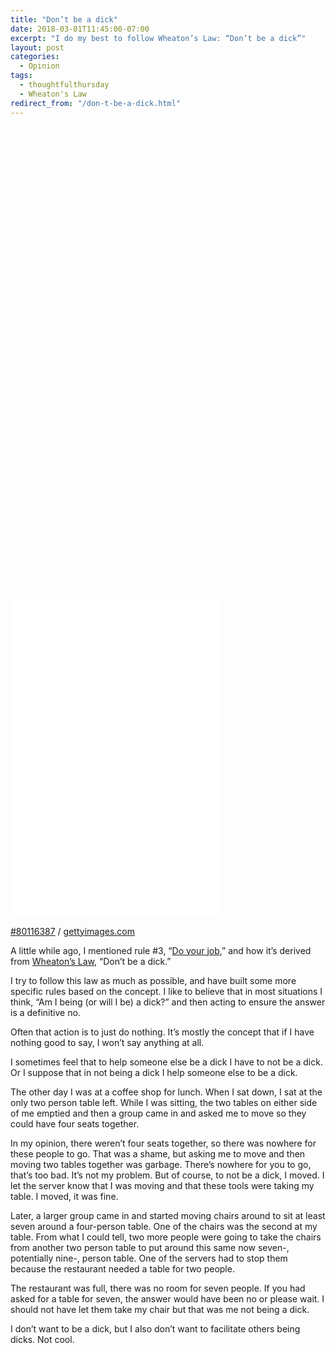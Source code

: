 ```yaml
---
title: "Don’t be a dick"
date: 2018-03-01T11:45:00-07:00
excerpt: "I do my best to follow Wheaton’s Law: “Don’t be a dick”"
layout: post
categories:
  - Opinion
tags:
  - thoughtfulthursday
  - Wheaton's Law
redirect_from: "/don-t-be-a-dick.html"
---
```

<div class="getty embed image alignright"><div style="padding:150.4451% 0 0 0"><iframe src="//embed.gettyimages.com/embed/80116387?et=1G4wyw8vSRV2iyvtZWwBWg&tld=ca&sig=XBbQvxNBR3_EB9o6q-TQ0o-I-OwShQqn4dUjUO3eDco=&caption=true&ver=1" scrolling="no" frameborder="0" width="337" height="507"></iframe></div>
  <p>
  <a href="https://www.gettyimages.com/detail/80116387" target="_blank" rel="noopener noreferrer">#80116387</a> /
  <a href="https://www.gettyimages.com" target="_blank" rel="noopener noreferrer">gettyimages.com</a>
  </p>
</div>

A little while ago, I mentioned rule #3, “[Do your job](/do-your-job.html),” and how it’s derived from [Wheaton’s Law](https://youtu.be/HqZZGVLvk8Y?t=19m49s), “Don’t be a dick.”

I try to follow this law as much as possible, and have built some more specific rules based on the concept. I like to believe that in most situations I think, “Am I being (or will I be) a dick?” and then acting to ensure the answer is a definitive no.

Often that action is to just do nothing. It’s mostly the concept that if I have nothing good to say, I won’t say anything at all.

I sometimes feel that to help someone else be a dick I have to not be a dick. Or I suppose that in not being a dick I help someone else to be a dick.

The other day I was at a coffee shop for lunch. When I sat down, I sat at the only two person table left. While I was sitting, the two tables on either side of me emptied and then a group came in and asked me to move so they could have four seats together.

In my opinion, there weren’t four seats together, so there was nowhere for these people to go. That was a shame, but asking me to move and then moving two tables together was garbage. There’s nowhere for you to go, that’s too bad. It’s not my problem. But of course, to not be a dick, I moved. I let the server know that I was moving and that these tools were taking my table. I moved, it was fine.

Later, a larger group came in and started moving chairs around to sit at least seven around a four-person table. One of the chairs was the second at my table. From what I could tell, two more people were going to take the chairs from another two person table to put around this same now seven-, potentially nine-, person table. One of the servers had to stop them because the restaurant needed a table for two people.

The restaurant was full, there was no room for seven people. If you had asked for a table for seven, the answer would have been no or please wait. I should not have let them take my chair but that was me not being a dick.

I don’t want to be a dick, but I also don’t want to facilitate others being dicks. Not cool.
